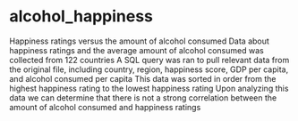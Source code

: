 # alcohol_happiness
Happiness ratings versus the amount of alcohol consumed 
Data about happiness ratings and the average amount of alcohol consumed was collected from 122 countries
A SQL query was ran to pull relevant data from the original file, including country, region, happiness score, GDP per capita, and alcohol consumed per capita
This data was sorted in order from the highest happiness rating to the lowest happiness rating
Upon analyzing this data we can determine that there is not a strong correlation between the amount of alcohol consumed and happiness ratings 
